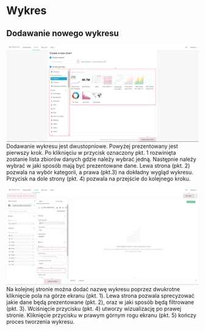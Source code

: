 # Wykres

## Dodawanie nowego wykresu
![Dodawanie nowego wykresu](../images/time-new_chart.PNG)
Dodawanie wykresu jest dwustopniowe. Powyżej prezentowany jest pierwszy krok. Po kliknięciu w przycisk oznaczony pkt. 1 rozwinięta zostanie lista zbiorów danych gdzie należy wybrać jedną. Następnie należy wybrać w jaki sposób mają być prezentowane dane. Lewa strona (pkt. 2) pozwala na wybór kategorii, a prawa (pkt.3) na dokładny wygląd wykresu. Przycisk na dole strony (pkt. 4) pozwala na przejście do kolejnego kroku.

![Dodawanie nowego wykresu - kolejny krok](../images/time-new_chart2.PNG)
Na kolejnej stronie można dodać nazwę wykresu poprzez dwukrotne kliknięcie pola na górze ekranu (pkt. 1). Lewa strona pozwala sprecyzować jakie dane będą prezentowane (pkt. 2), oraz w jaki sposób będą filtrowane (pkt. 3). Wciśnięcie przycisku (pkt. 4) utworzy wizualizację po prawej stronie. Kliknięcie przycisku w prawym górnym rogu ekranu (pkt. 5) kończy proces tworzenia wykresu.    